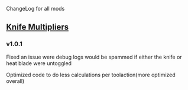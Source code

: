 ChangeLog for all mods

## [Knife Multipliers](https://github.com/jbeast291/Subnautica-mod#knife-multipliers)

### v1.0.1
Fixed an issue were debug logs would be spammed if either the knife or heat blade were untoggled

Optimized code to do less calculations per toolaction(more optimized overall)
